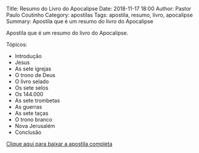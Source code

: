 Title: Resumo do Livro do Apocalipse
Date: 2018-11-17 18:00
Author: Pastor Paulo Coutinho
Category: apostilas
Tags: apostila, resumo, livro, apocalipse
Summary: Apostila que é um resumo do livro do Apocalipse

Apostila que é um resumo do livro do Apocalipse.

Tópicos:

- Introdução
- Jesus
- As sete igrejas
- O trono de Deus
- O livro selado
- Os sete selos
- Os 144.000
- As sete trombetas
- As guerras
- As sete taças
- O trono branco
- Nova Jerusalém
- Conclusão

[Clique aqui para baixar a apostila completa](https://www.dropbox.com/s/bmmfd9sicc9hlml/Resumo%20do%20Livro%20do%20Apocalipse.pdf?dl=1)